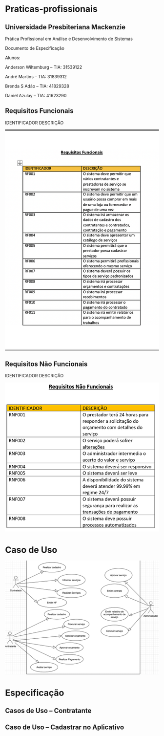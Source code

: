 # Praticas-profissionais

## Universidade Presbiteriana Mackenzie

Prática Profissional em Análise e Desenvolvimento de Sistemas


 Documento de Especificação



Alunos:

Anderson Wiltemburg – TIA: 31539122

André Martins – TIA: 31839312

Brenda S Adão – TIA: 41829328

Daniel Azulay – TIA: 41623290



## Requisitos Funcionais


IDENTIFICADOR	DESCRIÇÃO



![requisitos funcionais](https://github.com/brendaadao/praticas-profissionais/blob/master/image.png)

## Requisitos Não Funcionais


IDENTIFICADOR	DESCRIÇÃO



![requisitos nao funcionais](https://github.com/brendaadao/praticas-profissionais/blob/master/01.PNG)





# Caso de Uso


![caso de uso](https://github.com/brendaadao/praticas-profissionais/blob/master/usecase.png)



# Especificação
 
 ##  Casos de Uso – Contratante
 
##  Caso de Uso – Cadastrar no Aplicativo
 
 
 
 
 
 
 
 
 
 
 
 
 
 
 
 
 
 
 
 
 
 
 
 
 
 
 
 
 
 
 
 
 
 
 
 
 
 
 
 
 
 
 
 
 
 
 



